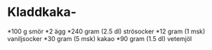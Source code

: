 # Kladdkaka-

*100 g smör
*2 ägg
*240 gram (2.5 dl) strösocker 
*12 gram (1 msk) vaniljsocker
*30 gram (5 msk) kakao
*90 gram (1.5 dl) vetemjöl
